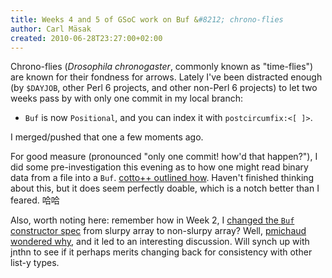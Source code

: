 ```yaml
---
title: Weeks 4 and 5 of GSoC work on Buf &#8212; chrono-flies
author: Carl Mäsak
created: 2010-06-28T23:27:00+02:00
---
```

Chrono-flies (*Drosophila chronogaster*, commonly known as "time-flies") are known for their fondness for arrows. Lately I've been distracted enough (by `$DAYJOB`, other Perl 6 projects, and other non-Perl 6 projects) to let two weeks pass by with only one commit in my local branch:

-  `Buf` is now `Positional`, and you can index it with `postcircumfix:<[ ]>`.

I merged/pushed that one a few moments ago.

For good measure (pronounced "only one commit! how'd that happen?"), I did some pre-investigation this evening as to how one might read binary data from a file into a `Buf`. [cotto++ outlined how](http://irclog.perlgeek.de/parrot/2010-06-28#i_2491061). Haven't finished thinking about this, but it does seem perfectly doable, which is a notch better than I feared. 哈哈

Also, worth noting here: remember how in Week 2, I [changed the `Buf` constructor spec](http://strangelyconsistent.org/blog/week-2-of-gsoc-work-on-buf-the-power-of-swedish-beer) from slurpy array to non-slurpy array? Well, [pmichaud wondered why](http://irclog.perlgeek.de/perl6/2010-06-27#i_2486527), and it led to an interesting discussion. Will synch up with jnthn to see if it perhaps merits changing back for consistency with other list-y types.


